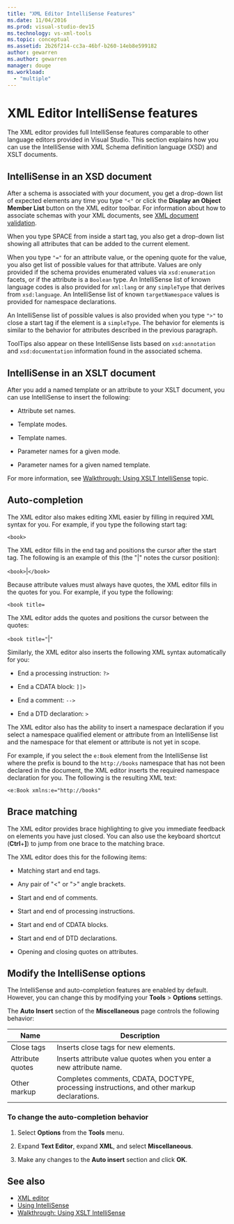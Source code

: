 ```yaml
---
title: "XML Editor IntelliSense Features"
ms.date: 11/04/2016
ms.prod: visual-studio-dev15
ms.technology: vs-xml-tools
ms.topic: conceptual
ms.assetid: 2b26f214-cc3a-46bf-b260-14eb8e599182
author: gewarren
ms.author: gewarren
manager: douge
ms.workload:
  - "multiple"
---
```

# XML Editor IntelliSense features

The XML editor provides full IntelliSense features comparable to other language editors provided in Visual Studio. This section explains how you can use the IntelliSense with XML Schema definition language (XSD) and XSLT documents.

## IntelliSense in an XSD document
 After a schema is associated with your document, you get a drop-down list of expected elements any time you type `"<"` or click the **Display an Object Member List** button on the XML editor toolbar. For information about how to associate schemas with your XML documents, see [XML document validation](../xml-tools/xml-document-validation.md).

 When you type SPACE from inside a start tag, you also get a drop-down list showing all attributes that can be added to the current element.

 When you type `"="` for an attribute value, or the opening quote for the value, you also get list of possible values for that attribute. Values are only provided if the schema provides enumerated values via `xsd:enumeration` facets, or if the attribute is a `Boolean` type. An IntelliSense list of known language codes is also provided for `xml:lang` or any `simpleType` that derives from `xsd:language`. An IntelliSense list of known `targetNamespace` values is provided for namespace declarations.

 An IntelliSense list of possible values is also provided when you type `">"` to close a start tag if the element is a `simpleType`. The behavior for elements is similar to the behavior for attributes described in the previous paragraph.

 ToolTips also appear on these IntelliSense lists based on `xsd:annotation` and `xsd:documentation` information found in the associated schema.

## IntelliSense in an XSLT document
 After you add a named template or an attribute to your XSLT document, you can use IntelliSense to insert the following:

-   Attribute set names.

-   Template modes.

-   Template names.

-   Parameter names for a given mode.

-   Parameter names for a given named template.

For more information, see [Walkthrough: Using XSLT IntelliSense](../xml-tools/walkthrough-using-xslt-intellisense.md) topic.

## Auto-completion
 The XML editor also makes editing XML easier by filling in required XML syntax for you. For example, if you type the following start tag:

 `<book>`

 The XML editor fills in the end tag and positions the cursor after the start tag. The following is an example of this (the "&#124;" notes the cursor position):

 `<book>`&#124;`</book>`

 Because attribute values must always have quotes, the XML editor fills in the quotes for you. For example, if you type the following:

 `<book title=`

 The XML editor adds the quotes and positions the cursor between the quotes:

 `<book title="`&#124;`"`

 Similarly, the XML editor also inserts the following XML syntax automatically for you:

-   End a processing instruction:  `?>`

-   End a CDATA block: `]]>`

-   End a comment: `-->`

-   End a DTD declaration: `>`

The XML editor also has the ability to insert a namespace declaration if you select a namespace qualified element or attribute from an IntelliSense list and the namespace for that element or attribute is not yet in scope.

For example, if you select the `e:Book` element from the IntelliSense list where the prefix is bound to the `http://books` namespace that has not been declared in the document, the XML editor inserts the required namespace declaration for you. The following is the resulting XML text:

`<e:Book xmlns:e="http://books"`

## Brace matching
 The XML editor provides brace highlighting to give you immediate feedback on elements you have just closed. You can also use the keyboard shortcut (**Ctrl**+**]**) to jump from one brace to the matching brace.

 The XML editor does this for the following items:

-   Matching start and end tags.

-   Any pair of "\<" or ">" angle brackets.

-   Start and end of comments.

-   Start and end of processing instructions.

-   Start and end of CDATA blocks.

-   Start and end of DTD declarations.

-   Opening and closing quotes on attributes.

## Modify the IntelliSense options
 The IntelliSense and auto-completion features are enabled by default. However, you can change this by modifying your **Tools** > **Options** settings.

 The **Auto Insert** section of the **Miscellaneous** page controls the following behavior:

|Name|Description|
|-|-----------------|
|Close tags|Inserts close tags for new elements.|
|Attribute quotes|Inserts attribute value quotes when you enter a new attribute name.|
|Other markup|Completes comments, CDATA, DOCTYPE, processing instructions, and other markup declarations.|

### To change the auto-completion behavior

1.  Select **Options** from the **Tools** menu.

2.  Expand **Text Editor**, expand **XML**, and select **Miscellaneous**.

3.  Make any changes to the **Auto insert** section and click **OK**.

## See also

- [XML editor](../xml-tools/xml-editor.md)
- [Using IntelliSense](../ide/using-intellisense.md)
- [Walkthrough: Using XSLT IntelliSense](../xml-tools/walkthrough-using-xslt-intellisense.md)